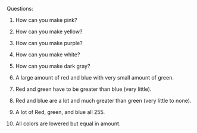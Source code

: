 Questions:
1. How can you make pink?
2. How can you make yellow?
3. How can you make purple?
4. How can you make white?
5. How can you make dark gray?

1. A large amount of red and blue with very small amount of green.
2. Red and green have to be greater than blue (very little).
3. Red and blue are a lot and much greater than green (very little to none).
4. A lot of Red, green, and blue all 255.
5. All colors are lowered but equal in amount.
